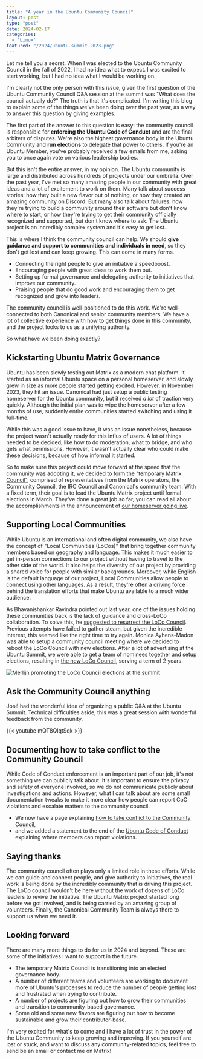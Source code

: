 ```yaml
---
title: "A year in the Ubuntu Community Council"
layout: post
type: "post"
date: 2024-02-17
categories:
  - 'Linux'
featured: "/2024/ubuntu-summit-2023.png"
---
```


Let me tell you a secret. When I was elected to the Ubuntu Community Council in the fall of 2022, I had no idea what to expect. I was excited to start working, but I had no idea what I would be working on.

I'm clearly not the only person with this issue, given the first question of the Ubuntu Community Council Q&A session at the summit was "What does the council actually do?" The truth is that it's complicated. I'm writing this blog to explain some of the things we've been doing over the past year, as a way to answer this question by giving examples.

The first part of the answer to this question is easy: the community council is responsible for **enforcing the Ubuntu Code of Conduct** and are the final arbiters of disputes. We're also the highest governance body in the Ubuntu Community and **run elections** to delegate that power to others. If you're an Ubuntu Member, you've probably received a few emails from me, asking you to once again vote on various leadership bodies.

But this isn't the entire answer, in my opinion. The Ubuntu community is large and distributed across hundreds of projects under our umbrella. Over the past year, I've met so many amazing people in our community with great ideas and a lot of excitement to work on them. Many talk about success stories: how they built a new flavor out of nothing, or how they created an amazing community on Discord. But many also talk about failures: how they're trying to build a community around their software but don't know where to start, or how they're trying to get their community officially recognized and supported, but don't know where to ask. The Ubuntu project is an incredibly complex system and it's easy to get lost.

This is where I think the community council can help. We should **give guidance and support to communities and individuals in need**, so they don't get lost and can keep growing. This can come in many forms.

* Connecting the right people to give an initiative a speedboost.
* Encouraging people with great ideas to work them out.
* Setting up formal governance and delegating authority to initiatives that improve our community.
* Praising people that do good work and encouraging them to get recognized and grow into leaders.

The community council is well-positioned to do this work. We're well-connected to both Canonical and senior community members. We have a lot of collective experience with how to get things done in this community, and the project looks to us as a unifying authority.

So what have we been doing exactly?

## Kickstarting Ubuntu Matrix Governance

Ubuntu has been slowly testing out Matrix as a modern chat platform. It started as an informal Ubuntu space on a personal homeserver, and slowly grew in size as more people started getting excited. However, in November 2023, they hit an issue. Canonical had just setup a public testing homeserver for the Ubuntu community, but it received _a lot_ of traction very quickly. Although the initial plan was to wipe the homeserver after a few months of use, suddenly entire communities started switching and using it full-time.

While this was a good issue to have, it was an issue nonetheless, because the project wasn't actually ready for this influx of users. A lot of things needed to be decided, like how to do moderation, what to bridge, and who gets what permissions. However, it wasn't actually clear who could make these decisions, because of how informal it started.

So to make sure this project could move forward at the speed that the community was adopting it, we decided to form the ["temporary Matrix Council"](https://discourse.ubuntu.com/t/introducing-the-temporary-matrix-council/41348), comprised of representatives from the Matrix operators, the Community Council, the IRC Council and Canonical's community team. With a fixed term, their goal is to lead the Ubuntu Matrix project until formal elections in March. They've done a great job so far, you can read all about the accomplishments in the announcement of [our homeserver going live](https://discourse.ubuntu.com/t/ubuntu-matrix-homeserver-go-live/42401).

## Supporting Local Communities

While Ubuntu is an international and often digital community, we also have the concept of "Local Communities (LoCos)" that bring together community members based on geography and language. This makes it much easier to get in-person connections to our project without having to travel to the other side of the world. It also helps the diversity of our project by providing a shared voice for people with similar backgrounds. Moreover, while English is the default language of our project, Local Communities allow people to connect using other languages. As a result, they're often a driving force behind the translation efforts that make Ubuntu available to a much wider audience.

As Bhavanishankar Ravindra pointed out last year, one of the issues holding these communities back is the lack of guidance and cross-LoCo collaboration. To solve this, he [suggested to resurrect the LoCo Council](https://discourse.ubuntu.com/t/loco-council-and-loco-teams-resurrection/33545). Previous attempts have failed to gather steam, but given the incredible interest, this seemed like the right time to try again. Monica Ayhens-Madon was able to setup a community council meeting where we decided to reboot the LoCo Council with new elections. After a lot of advertising at the Ubuntu Summit, we were able to get a team of nominees together and setup elections, resulting in [the new LoCo Council](https://discourse.ubuntu.com/t/new-ubuntu-loco-council/41515), serving a term of 2 years.

![Merlijn promoting the LoCo Council elections at the summit](/img/2024/merlijn-sebrechts-ubuntu-summit-loco-council.jpg)

## Ask the Community Council anything

José had the wonderful idea of organizing a public Q&A at the Ubuntu Summit. Technical difficulties aside, this was a great session with wonderful feedback from the community.

{{< youtube mQT8QIqtSqk >}}

## Documenting how to take conflict to the Community Council

While Code of Conduct enforcement is an important part of our job, it's not something we can publicly talk about. It's important to ensure the privacy and safety of everyone involved, so we do not communicate publicly about investigations and actions. However, what I can talk about are some small documentation tweaks to make it more clear how people can report CoC violations and escalate matters to the community council.

* We now have a page explaining [how to take conflict to the Community Council](https://ubuntu.com/community/governance/conflict-resolution),
* and we added a statement to the end of the [Ubuntu Code of Conduct](https://ubuntu.com/community/ethos/code-of-conduct) explaining where members can report violations.

## Saying thanks

The community council often plays only a limited role in these efforts. While we can guide and connect people, and give authority to initiatives, the real work is being done by the incredibly community that is driving this project. The LoCo council wouldn't be here without the work of dozens of LoCo leaders to revive the initiative. The Ubuntu Matrix project started long before we got involved, and is being carried by an amazing group of volunteers. Finally, the Canonical Community Team is always there to support us when we need it.

## Looking forward

There are many more things to do for us in 2024 and beyond. These are some of the initiatives I want to support in the future.

* The temporary Matrix Council is transitioning into an elected governance body.
* A number of different teams and volunteers are working to document more of Ubuntu's processes to reduce the number of people getting lost and frustrated when trying to contribute.
* A number of projects are figuring out how to grow their communities and transition to community-based governance.
* Some old and some new flavors are figuring out how to become sustainable and grow their contributor-base.

I'm very excited for what's to come and I have a lot of trust in the power of the Ubuntu Community to keep growing and improving. If you yourself are lost or stuck, and want to discuss any community-related topics, feel free to send be an email or contact me on Matrix!
